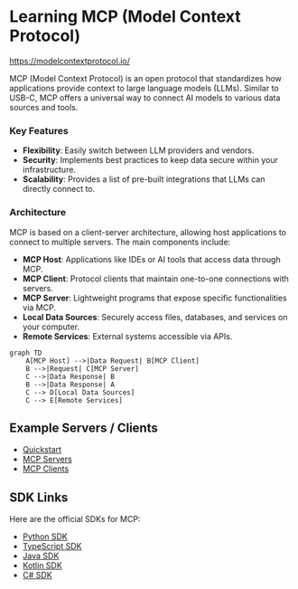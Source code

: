 # Learning MCP (Model Context Protocol)

https://modelcontextprotocol.io/

MCP (Model Context Protocol) is an open protocol that standardizes how applications provide context to large language models (LLMs). Similar to USB-C, MCP offers a universal way to connect AI models to various data sources and tools.

### Key Features
- **Flexibility**: Easily switch between LLM providers and vendors.
- **Security**: Implements best practices to keep data secure within your infrastructure.
- **Scalability**: Provides a list of pre-built integrations that LLMs can directly connect to.

### Architecture

MCP is based on a client-server architecture, allowing host applications to connect to multiple servers. The main components include:
- **MCP Host**: Applications like IDEs or AI tools that access data through MCP.
- **MCP Client**: Protocol clients that maintain one-to-one connections with servers.
- **MCP Server**: Lightweight programs that expose specific functionalities via MCP.
- **Local Data Sources**: Securely access files, databases, and services on your computer.
- **Remote Services**: External systems accessible via APIs.

```mermaid
graph TD
    A[MCP Host] -->|Data Request| B[MCP Client]
    B -->|Request| C[MCP Server]
    C -->|Data Response| B
    B -->|Data Response| A
    C --> D[Local Data Sources]
    C --> E[Remote Services]
```

## Example Servers / Clients

- [Quickstart](https://modelcontextprotocol.io/quickstart/)
- [MCP Servers](https://modelcontextprotocol.io/examples)
- [MCP Clients](https://modelcontextprotocol.io/clients)

## SDK Links

Here are the official SDKs for MCP:

- [Python SDK](https://github.com/modelcontextprotocol/python-sdk)
- [TypeScript SDK](https://github.com/modelcontextprotocol/typescript-sdk)
- [Java SDK](https://github.com/modelcontextprotocol/java-sdk)
- [Kotlin SDK](https://github.com/modelcontextprotocol/kotlin-sdk)
- [C# SDK](https://github.com/modelcontextprotocol/csharp-sdk)
